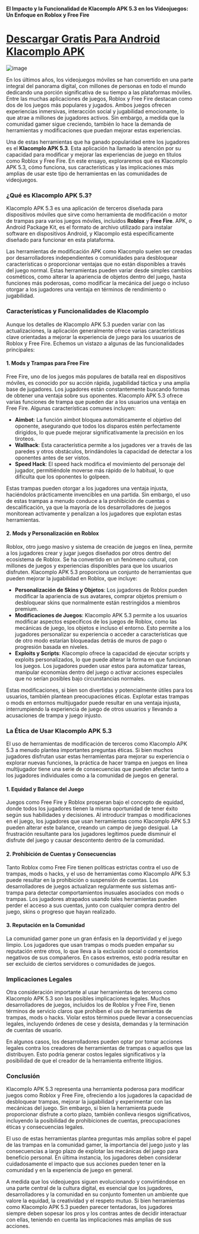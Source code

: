 **El Impacto y la Funcionalidad de Klacomplo APK 5.3 en los Videojuegos: Un Enfoque en Roblox y Free Fire**

# [Descargar Gratis Para Android Klacomplo APK](https://klacomplo.es.modfyp.com/)

![image](https://github.com/user-attachments/assets/40bb8e80-f011-497f-a13a-99e703cceb04)

En los últimos años, los videojuegos móviles se han convertido en una parte integral del panorama digital, con millones de personas en todo el mundo dedicando una porción significativa de su tiempo a las plataformas móviles. Entre las muchas aplicaciones de juegos, Roblox y Free Fire destacan como dos de los juegos más populares y jugados. Ambos juegos ofrecen experiencias inmersivas, interacción social y jugabilidad emocionante, lo que atrae a millones de jugadores activos. Sin embargo, a medida que la comunidad gamer sigue creciendo, también lo hace la demanda de herramientas y modificaciones que puedan mejorar estas experiencias.

Una de estas herramientas que ha ganado popularidad entre los jugadores es el **Klacomplo APK 5.3**. Esta aplicación ha llamado la atención por su capacidad para modificar y mejorar las experiencias de juego en títulos como Roblox y Free Fire. En este ensayo, exploraremos qué es Klacomplo APK 5.3, cómo funciona, sus características y las implicaciones más amplias de usar este tipo de herramientas en las comunidades de videojuegos.

### ¿Qué es Klacomplo APK 5.3?

Klacomplo APK 5.3 es una aplicación de terceros diseñada para dispositivos móviles que sirve como herramienta de modificación o motor de trampas para varios juegos móviles, incluidos **Roblox** y **Free Fire**. APK, o Android Package Kit, es el formato de archivo utilizado para instalar software en dispositivos Android, y Klacomplo está específicamente diseñado para funcionar en esta plataforma.

Las herramientas de modificación APK como Klacomplo suelen ser creadas por desarrolladores independientes o comunidades para desbloquear características o proporcionar ventajas que no están disponibles a través del juego normal. Estas herramientas pueden variar desde simples cambios cosméticos, como alterar la apariencia de objetos dentro del juego, hasta funciones más poderosas, como modificar la mecánica del juego o incluso otorgar a los jugadores una ventaja en términos de rendimiento o jugabilidad.

### Características y Funcionalidades de Klacomplo

Aunque los detalles de Klacomplo APK 5.3 pueden variar con las actualizaciones, la aplicación generalmente ofrece varias características clave orientadas a mejorar la experiencia de juego para los usuarios de Roblox y Free Fire. Echemos un vistazo a algunas de las funcionalidades principales:

#### 1. **Mods y Trampas para Free Fire**

Free Fire, uno de los juegos más populares de batalla real en dispositivos móviles, es conocido por su acción rápida, jugabilidad táctica y una amplia base de jugadores. Los jugadores están constantemente buscando formas de obtener una ventaja sobre sus oponentes. Klacomplo APK 5.3 ofrece varias funciones de trampa que pueden dar a los usuarios una ventaja en Free Fire. Algunas características comunes incluyen:

- **Aimbot**: La función aimbot bloquea automáticamente el objetivo del oponente, asegurando que todos los disparos estén perfectamente dirigidos, lo que puede mejorar significativamente la precisión en los tiroteos.
- **Wallhack**: Esta característica permite a los jugadores ver a través de las paredes y otros obstáculos, brindándoles la capacidad de detectar a los oponentes antes de ser vistos.
- **Speed Hack**: El speed hack modifica el movimiento del personaje del jugador, permitiéndole moverse más rápido de lo habitual, lo que dificulta que los oponentes lo golpeen.

Estas trampas pueden otorgar a los jugadores una ventaja injusta, haciéndolos prácticamente invencibles en una partida. Sin embargo, el uso de estas trampas a menudo conduce a la prohibición de cuentas o descalificación, ya que la mayoría de los desarrolladores de juegos monitorean activamente y penalizan a los jugadores que explotan estas herramientas.

#### 2. **Mods y Personalización en Roblox**

Roblox, otro juego masivo y sistema de creación de juegos en línea, permite a los jugadores crear y jugar juegos diseñados por otros dentro del ecosistema de Roblox. Se ha convertido en un fenómeno cultural, con millones de juegos y experiencias disponibles para que los usuarios disfruten. Klacomplo APK 5.3 proporciona un conjunto de herramientas que pueden mejorar la jugabilidad en Roblox, que incluye:

- **Personalización de Skins y Objetos**: Los jugadores de Roblox pueden modificar la apariencia de sus avatares, comprar objetos premium o desbloquear skins que normalmente están restringidos a miembros premium.
- **Modificaciones de Juegos**: Klacomplo APK 5.3 permite a los usuarios modificar aspectos específicos de los juegos de Roblox, como las mecánicas de juego, los objetos e incluso el entorno. Esto permite a los jugadores personalizar su experiencia o acceder a características que de otro modo estarían bloqueadas detrás de muros de pago o progresión basada en niveles.
- **Exploits y Scripts**: Klacomplo ofrece la capacidad de ejecutar scripts y exploits personalizados, lo que puede alterar la forma en que funcionan los juegos. Los jugadores pueden usar estos para automatizar tareas, manipular economías dentro del juego o activar acciones especiales que no serían posibles bajo circunstancias normales.

Estas modificaciones, si bien son divertidas y potencialmente útiles para los usuarios, también plantean preocupaciones éticas. Explotar estas trampas o mods en entornos multijugador puede resultar en una ventaja injusta, interrumpiendo la experiencia de juego de otros usuarios y llevando a acusaciones de trampa y juego injusto.

### La Ética de Usar Klacomplo APK 5.3

El uso de herramientas de modificación de terceros como Klacomplo APK 5.3 a menudo plantea importantes preguntas éticas. Si bien muchos jugadores disfrutan usar estas herramientas para mejorar su experiencia o explorar nuevas funciones, la práctica de hacer trampa en juegos en línea multijugador tiene una serie de consecuencias que pueden afectar tanto a los jugadores individuales como a la comunidad de juegos en general.

#### 1. **Equidad y Balance del Juego**

Juegos como Free Fire y Roblox prosperan bajo el concepto de equidad, donde todos los jugadores tienen la misma oportunidad de tener éxito según sus habilidades y decisiones. Al introducir trampas o modificaciones en el juego, los jugadores que usan herramientas como Klacomplo APK 5.3 pueden alterar este balance, creando un campo de juego desigual. La frustración resultante para los jugadores legítimos puede disminuir el disfrute del juego y causar descontento dentro de la comunidad.

#### 2. **Prohibición de Cuentas y Consecuencias**

Tanto Roblox como Free Fire tienen políticas estrictas contra el uso de trampas, mods o hacks, y el uso de herramientas como Klacomplo APK 5.3 puede resultar en la prohibición o suspensión de cuentas. Los desarrolladores de juegos actualizan regularmente sus sistemas anti-trampa para detectar comportamientos inusuales asociados con mods o trampas. Los jugadores atrapados usando tales herramientas pueden perder el acceso a sus cuentas, junto con cualquier compra dentro del juego, skins o progreso que hayan realizado.

#### 3. **Reputación en la Comunidad**

La comunidad gamer pone un gran énfasis en la deportividad y el juego limpio. Los jugadores que usan trampas o mods pueden empañar su reputación entre otros, lo que lleva a la exclusión social o comentarios negativos de sus compañeros. En casos extremos, esto podría resultar en ser excluido de ciertos servidores o comunidades de juegos.

### Implicaciones Legales

Otra consideración importante al usar herramientas de terceros como Klacomplo APK 5.3 son las posibles implicaciones legales. Muchos desarrolladores de juegos, incluidos los de Roblox y Free Fire, tienen términos de servicio claros que prohíben el uso de herramientas de trampas, mods o hacks. Violar estos términos puede llevar a consecuencias legales, incluyendo órdenes de cese y desista, demandas y la terminación de cuentas de usuario.

En algunos casos, los desarrolladores pueden optar por tomar acciones legales contra los creadores de herramientas de trampas o aquellos que las distribuyen. Esto podría generar costos legales significativos y la posibilidad de que el creador de la herramienta enfrente litigios.

### Conclusión

Klacomplo APK 5.3 representa una herramienta poderosa para modificar juegos como Roblox y Free Fire, ofreciendo a los jugadores la capacidad de desbloquear trampas, mejorar la jugabilidad y experimentar con las mecánicas del juego. Sin embargo, si bien la herramienta puede proporcionar disfrute a corto plazo, también conlleva riesgos significativos, incluyendo la posibilidad de prohibiciones de cuentas, preocupaciones éticas y consecuencias legales.

El uso de estas herramientas plantea preguntas más amplias sobre el papel de las trampas en la comunidad gamer, la importancia del juego justo y las consecuencias a largo plazo de explotar las mecánicas del juego para beneficio personal. En última instancia, los jugadores deben considerar cuidadosamente el impacto que sus acciones pueden tener en la comunidad y en la experiencia de juego en general.

A medida que los videojuegos siguen evolucionando y convirtiéndose en una parte central de la cultura digital, es esencial que los jugadores, desarrolladores y la comunidad en su conjunto fomenten un ambiente que valore la equidad, la creatividad y el respeto mutuo. Si bien herramientas como Klacomplo APK 5.3 pueden parecer tentadoras, los jugadores siempre deben sopesar los pros y los contras antes de decidir interactuar con ellas, teniendo en cuenta las implicaciones más amplias de sus acciones.
